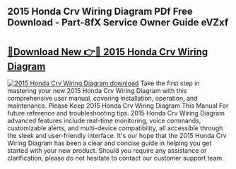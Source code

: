 ## 2015 Honda Crv Wiring Diagram PDf Free Download - Part-8fX Service Owner Guide eVZxf

# <h2><a href="http://dfkb56.blite.top/?on=2015+Honda+Crv+Wiring+Diagram">🔗Download New 👉🔴 2015 Honda Crv Wiring Diagram</a></h2>

[![2015 Honda Crv Wiring Diagram download](https://i.imgur.com/lujVjoI.png)](http://dfkb56.blite.top/?on=2015+Honda+Crv+Wiring+Diagram)
Take the first step in mastering your new 2015 Honda Crv Wiring Diagram with this comprehensive user manual, covering installation, operation, and maintenance. Please Keep 2015 Honda Crv Wiring Diagram This Manual For future reference and troubleshooting tips. 2015 Honda Crv Wiring Diagram advanced features include real-time monitoring, voice commands, customizable alerts, and multi-device compatibility, all accessible through the sleek and user-friendly interface. It's our hope that the 2015 Honda Crv Wiring Diagram has been a clear and concise guide in helping you get started with your new product. Should you require any assistance or clarification, please do not hesitate to contact our customer support team.

